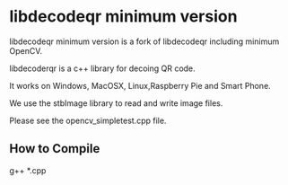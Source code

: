 # libdecodeqr minimum version

libdecodeqr minimum version is a fork of libdecodeqr including minimum OpenCV.

libdecoderqr is a c++ library for decoing QR code.

It works on Windows, MacOSX, Linux,Raspberry Pie and Smart Phone.

We use the stbImage library to read and write image files.

Please see the opencv_simpletest.cpp file. 

## How to Compile 
g++ *.cpp


